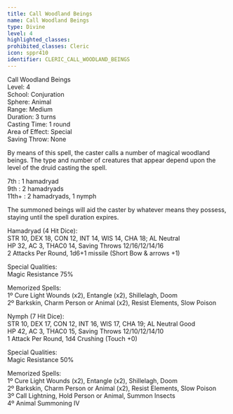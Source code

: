 ```yaml
---
title: Call Woodland Beings
name: Call Woodland Beings
type: Divine
level: 4
highlighted_classes: 
prohibited_classes: Cleric
icon: sppr410
identifier: CLERIC_CALL_WOODLAND_BEINGS
---
```

Call Woodland Beings  
Level: 4  
School: Conjuration  
Sphere: Animal  
Range: Medium  
Duration: 3 turns  
Casting Time: 1 round  
Area of Effect: Special  
Saving Throw: None  
  
By means of this spell, the caster calls a number of magical woodland beings. The type and number of creatures that appear depend upon the level of the druid casting the spell.  
  
7th : 1 hamadryad  
9th : 2 hamadryads  
11th+ : 2 hamadryads, 1 nymph  
  
The summoned beings will aid the caster by whatever means they possess, staying until the spell duration expires.  
  
Hamadryad (4 Hit Dice):  
STR 10, DEX 18, CON 12, INT 14, WIS 14, CHA 18; AL Neutral  
HP 32, AC 3, THAC0 14, Saving Throws 12/16/12/14/16  
2 Attacks Per Round, 1d6+1 missile (Short Bow &amp; arrows +1)  
  
Special Qualities:  
Magic Resistance 75%  
  
Memorized Spells:  
1º Cure Light Wounds (x2), Entangle (x2), Shillelagh, Doom  
2º Barkskin, Charm Person or Animal (x2), Resist Elements, Slow Poison  
  
Nymph (7 Hit Dice):  
STR 10, DEX 17, CON 12, INT 16, WIS 17, CHA 19; AL Neutral Good  
HP 42, AC 3, THAC0 15, Saving Throws 12/10/12/14/10  
1 Attack Per Round, 1d4 Crushing (Touch +0)  
  
Special Qualities:  
Magic Resistance 50%  
  
Memorized Spells:  
1º Cure Light Wounds (x2), Entangle (x2), Shillelagh, Doom  
2º Barkskin, Charm Person or Animal (x2), Resist Elements, Slow Poison  
3º Call Lightning, Hold Person or Animal, Summon Insects  
4º Animal Summoning IV  
